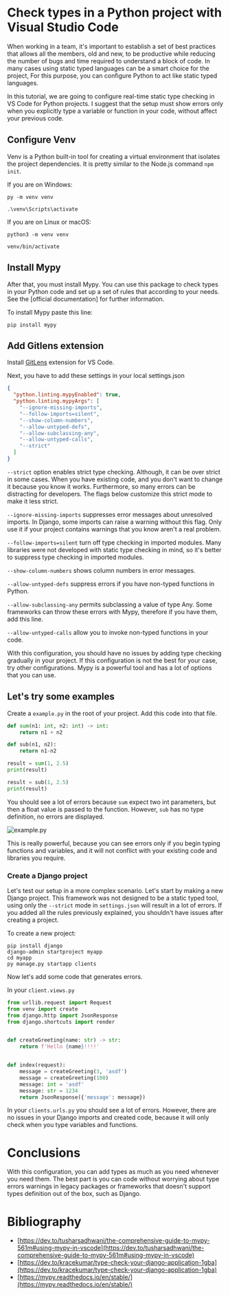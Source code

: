 # Check types in a Python project with Visual Studio Code

When working in a team, it's important to establish a set of best practices that allows all the members, old and new, to be productive while reducing the number of bugs and time required to understand a block of code. In many cases using static typed languages can be a smart choice for the project, For this purpose, you can configure Python to act like static typed languages.

In this tutorial, we are going to configure real-time static type checking in VS Code for Python projects. I suggest that the setup must show errors only when you explicitly type a variable or function in your code, without affect your previous code.

## Configure Venv

Venv is a Python built-in tool for creating a virtual environment that isolates the project dependencies. It is pretty similar to the Node.js command `npm init`.

If you are on Windows:

    py -m venv venv

    .\venv\Scripts\activate

If you are on Linux or macOS:

    python3 -m venv venv

    venv/bin/activate

## Install Mypy

After that, you must install Mypy. You can use this package to check types in your Python code and set up a set of rules that according to your needs. See the [official documentation] for further information.

To install Mypy paste this line:

    pip install mypy

## Add Gitlens extension

Install [GitLens](https://marketplace.visualstudio.com/items?itemName=eamodio.gitlens) extension for VS Code.

Next, you have to add these settings in your local settings.json

```json
{
  "python.linting.mypyEnabled": true,
  "python.linting.mypyArgs": [
    "--ignore-missing-imports",
    "--follow-imports=silent",
    "--show-column-numbers",
    "--allow-untyped-defs",
    "--allow-subclassing-any",
    "--allow-untyped-calls",
    "--strict"
  ]
}
```

`--strict` option enables strict type checking. Although, it can be over strict in some cases. When you have existing code, and you don't want to change it because you know it works. Furthermore, so many errors can be distracting for developers. The flags below customize this strict mode to make it less strict.

`--ignore-missing-imports` suppresses error messages about unresolved imports. In Django, some imports can raise a warning without this flag. Only use it if your project contains warnings that you know aren't a real problem.

`--follow-imports=silent` turn off type checking in imported modules. Many libraries were not developed with static type checking in mind, so it's better to suppress type checking in imported modules.

`--show-column-numbers` shows column numbers in error messages.

`--allow-untyped-defs` suppress errors if you have non-typed functions in Python.

`--allow-subclassing-any` permits subclassing a value of type Any. Some frameworks can throw these errors with Mypy, therefore if you have them, add this line.

`--allow-untyped-calls` allow you to invoke non-typed functions in your code.

With this configuration, you should have no issues by adding type checking gradually in your project. If this configuration is not the best for your case, try other configurations. Mypy is a powerful tool and has a lot of options that you can use.

## Let's try some examples

Create a `example.py` in the root of your project.
Add this code into that file.

```python
def sum(n1: int, n2: int) -> int:
    return n1 + n2

def sub(n1, n2):
    return n1-n2

result = sum(1, 2.5)
print(result)

result = sub(1, 2.5)
print(result)

```

You should see a lot of errors because `sum` expect two int parameters, but then a float value is passed to the function. However, `sub` has no type definition, no errors are displayed.

![example.py]('https://raw.githubusercontent.com/JoDaUT/VSCode-mypy/main/assets/example.png')

This is really powerful, because you can see errors only if you begin typing functions and variables, and it will not conflict with your existing code and libraries you require.

### Create a Django project

Let's test our setup in a more complex scenario. Let's start by making a new Django project. This framework was not designed to be a static typed tool, using only the `--strict` mode in `settings.json` will result in a lot of errors. If you added all the rules previously explained, you shouldn't have issues after creating a project.

To create a new project:

    pip install django
    django-admin startproject myapp
    cd myapp
    py manage.py startapp clients

Now let's add some code that generates errors.

In your `client.views.py`

```python
from urllib.request import Request
from venv import create
from django.http import JsonResponse
from django.shortcuts import render


def createGreeting(name: str) -> str:
    return f'Hello {name}!!!!'


def index(request):
    message = createGreeting(3, 'asdf')
    message = createGreeting(100)
    message: int = 'asdf'
    message: str = 1234
    return JsonResponse({'message': message})

```

In your `clients.urls.py` you should see a lot of errors. However, there are no issues in your Django imports and created code, because it will only check when you type variables and functions.

# Conclusions

With this configuration, you can add types as much as you need whenever you need them. The best part is you can code without worrying about type errors warnings in legacy packages or frameworks that doesn't support types definition out of the box, such as Django.

# Bibliography

- [https://dev.to/tusharsadhwani/the-comprehensive-guide-to-mypy-561m#using-mypy-in-vscode](https://dev.to/tusharsadhwani/the-comprehensive-guide-to-mypy-561m#using-mypy-in-vscode)
- [https://dev.to/kracekumar/type-check-your-django-application-1gba](https://dev.to/kracekumar/type-check-your-django-application-1gba)
- [https://mypy.readthedocs.io/en/stable/](https://mypy.readthedocs.io/en/stable/)
